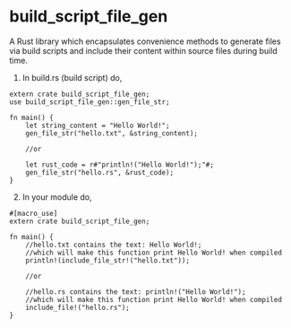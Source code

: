 # build_script_file_gen
A Rust library which encapsulates convenience methods to generate files via build scripts and include their content within source files during build time.

1. In build.rs (build script) do,

```
extern crate build_script_file_gen;
use build_script_file_gen::gen_file_str;

fn main() {
    let string_content = "Hello World!";
    gen_file_str("hello.txt", &string_content);

    //or

    let rust_code = r#"println!("Hello World!");"#;
    gen_file_str("hello.rs", &rust_code);
}
```

2. In your module do,

```
#[macro_use] 
extern crate build_script_file_gen;
 
fn main() {
    //hello.txt contains the text: Hello World!;
    //which will make this function print Hello World! when compiled
    println!(include_file_str!("hello.txt"));

    //or

    //hello.rs contains the text: println!("Hello World!");
    //which will make this function print Hello World! when compiled
    include_file!("hello.rs");
}
```

